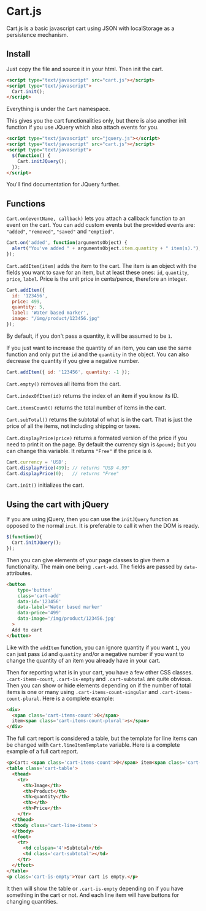 Cart.js
=======

Cart.js is a basic javascript cart using JSON with localStorage as
a persistence mechanism.

Install
-------

Just copy the file and source it in your html.
Then init the cart.

```html
<script type="text/javascript" src="cart.js"></script>
<script type="text/javascript">
  Cart.init();
</script>
```

Everything is under the `Cart` namespace.

This gives you the cart functionalities only, but there is also another init 
function if you use JQuery which also attach events for you.

```html
<script type="text/javascript" src="jquery.js"></script>
<script type="text/javascript" src="cart.js"></script>
<script type="text/javascript">
  $(function() {
    Cart.initJQuery();
  });
</script>
```

You'll find documentation for JQuery further.

Functions
---------

`Cart.on(eventName, callback)` lets you attach a callback function to an event 
on the cart. You can add custom events but the provided events are: `"added"`, 
`"removed"`, `"saved"` and `"emptied"`.

```javascript
Cart.on('added', function(argumentsObject) {
  alert("You've added " + argumentsObject.item.quantity + " item(s).");
});
```

`Cart.addItem(item)` adds the item to the cart. The item is an object with 
the fields you want to save for an item, but at least these ones: `id`, 
`quantity`, `price`, `label`. Price is the unit price in cents/pence, 
therefore an integer.

```javascript
Cart.addItem({
  id: '123456',
  price: 499,
  quantity: 5,
  label: 'Water based marker',
  image: "/img/product/123456.jpg"
});
```

By default, if you don't pass a quantity, it will be assumed to be `1`.

If you just want to increase the quantity of an item, you can use the same 
function and only put the `id` and the `quantity` in the object. You can also 
decrease the quantity if you give a negative number.

```javascript
Cart.addItem({ id: '123456', quantity: -1 });
```

`Cart.empty()` removes all items from the cart.

`Cart.indexOfItem(id)` returns the index of an item if you know its ID.

`Cart.itemsCount()` returns the total number of items in the cart.

`Cart.subTotal()` returns the subtotal of what is in the cart. That is just the 
price of all the items, not including shipping or taxes.

`Cart.displayPrice(price)` returns a formated version of the price if you need 
to print it on the page. By default the currency sign is `&pound;` but you can 
change this variable. It returns `"Free"` if the price is `0`.

```javascript
Cart.currency = 'USD';
Cart.displayPrice(499); // returns "USD 4.99"
Cart.displayPrice(0);   // returns "Free"
```

`Cart.init()` initializes the cart.

Using the cart with jQuery
--------------------------

If you are using jQuery, then you can use the `initJQuery` function as opposed 
to the normal `init`. It is preferable to call it when the DOM is ready.

```javascript
$(function(){
  Cart.initJQuery();
});
```

Then you can give elements of your page classes to give them a functionality. 
The main one being `.cart-add`. The fields are passed by `data-` attributes. 

```html
<button 
    type='button' 
    class='cart-add' 
    data-id='123456' 
    data-label='Water based marker' 
    data-price='499'
    data-image='/img/product/123456.jpg'
  >
  Add to cart
</button>
```

Like with the `addItem` function, you can ignore quantity if you want `1`, you 
can just pass `id` and `quantity` and/or a negative number if you want to 
change the quantity of an item you already have in your cart.

Then for reporting what is in your cart, you have a few other CSS classes. 
`.cart-items-count`, `.cart-is-empty` and `.cart-subtotal` are quite obvious. Then you can show or
hide elements depending on if the number of total items is one or many using 
`.cart-items-count-singular` and `.cart-items-count-plural`. Here is a complete 
example:

```html
<div>
  <span class='cart-items-count'>0</span> 
  item<span class='cart-items-count-plural'>s</span> 
</div>
```

The full cart report is considered a table, but the template for line items 
can be changed with `Cart.lineItemTemplate` variable. Here is a complete 
example of a full cart report.

```html
<p>Cart: <span class='cart-items-count'>0</span> item<span class='cart-items-count-plural'>s</span></p>
<table class='cart-table'>
  <thead>
    <tr>
      <th>Image</th>
      <th>Product</th>
      <th>quantity</th>
      <th></th>
      <th>Price</th>
    </tr>
  </thead>
  <tbody class='cart-line-items'>
  </tbody>
  <tfoot>
    <tr>
      <td colspan='4'>Subtotal</td>
      <td class='cart-subtotal'></td>
    </tr>
  </tfoot>
</table>
<p class='cart-is-empty'>Your cart is empty.</p>
```

It then will show the table or `.cart-is-empty` depending on if you have 
something in the cart or not. And each line item will have buttons for changing 
quantities.

